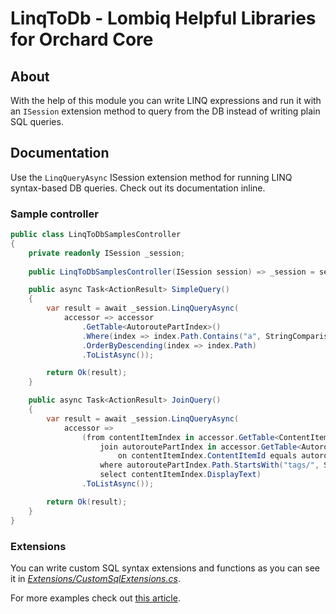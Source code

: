 # LinqToDb - Lombiq Helpful Libraries for Orchard Core



## About

With the help of this module you can write LINQ expressions and run it with an `ISession` extension method to query from the DB instead of writing plain SQL queries.


## Documentation

Use the `LinqQueryAsync` ISession extension method for running LINQ syntax-based DB queries. Check out its documentation inline.

### Sample controller

```csharp
public class LinqToDbSamplesController
{
    private readonly ISession _session;
        
    public LinqToDbSamplesController(ISession session) => _session = session;

    public async Task<ActionResult> SimpleQuery()
    {
        var result = await _session.LinqQueryAsync(
            accessor => accessor
                .GetTable<AutoroutePartIndex>()
                .Where(index => index.Path.Contains("a", StringComparison.OrdinalIgnoreCase))
                .OrderByDescending(index => index.Path)
                .ToListAsync());

        return Ok(result);
    }

    public async Task<ActionResult> JoinQuery()
    {
        var result = await _session.LinqQueryAsync(
            accessor =>
                (from contentItemIndex in accessor.GetTable<ContentItemIndex>()
                    join autoroutePartIndex in accessor.GetTable<AutoroutePartIndex>()
                        on contentItemIndex.ContentItemId equals autoroutePartIndex.ContentItemId
                    where autoroutePartIndex.Path.StartsWith("tags/", StringComparison.OrdinalIgnoreCase)
                    select contentItemIndex.DisplayText)
                .ToListAsync());

        return Ok(result);
    }
}
```

### Extensions

You can write custom SQL syntax extensions and functions as you can see it in *[Extensions/CustomSqlExtensions.cs](Extensions/CustomSqlExtensions.cs)*.

For more examples check out [this article](http://blog.linq2db.com/2016/06/how-to-teach-linq-to-db-convert-custom.html).
